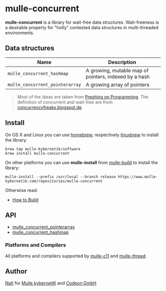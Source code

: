 # mulle-concurrent

**mulle-concurrent** is a library for wait-free data structures. Wait-freeness
is a desirable property for "hotly" contested data structures in multi-threaded
environments.


## Data structures

Name                            | Description
--------------------------------|---------------------------------------------
`mulle_concurrent_hashmap`      | A growing, mutable map of pointers, indexed by a hash
`mulle_concurrent_pointerarray` | A growing array of pointers



> Most of the ideas are taken from [Preshing on Programming](http://preshing.com/20160222/a-resizable-concurrent-map/).
> The definition of concurrent and wait-free are from [concurrencyfreaks.blogspot.de](http://concurrencyfreaks.blogspot.de/2013/05/lock-free-and-wait-free-definition-and.html)


## Install

On OS X and Linux you can use
[homebrew](//brew.sh), respectively
[linuxbrew](//linuxbrew.sh)
to install the library:

```
brew tap mulle-kybernetik/software
brew install mulle-concurrent
```

On other platforms you can use **mulle-install** from
[mulle-build](//www.mulle-kybernetik.com/software/git/mulle-build)
to install the library:

```
mulle-install --prefix /usr/local --branch release https://www.mulle-kybernetik.com/repositories/mulle-concurrent
```


Otherwise read:

* [How to Build](dox/BUILD.md)


## API

* [mulle_concurrent_pointerarray](dox/API_POINTERARRAY.md)
* [mulle_concurrent_hashmap](dox/API_HASHMAP.md)


### Platforms and Compilers

All platforms and compilers supported by
[mulle-c11](//www.mulle-kybernetik.com/software/git/mulle-c11/) and
[mulle-thread](//www.mulle-kybernetik.com/software/git/mulle-thread/).


## Author

[Nat!](//www.mulle-kybernetik.com/weblog) for
[Mulle kybernetiK](//www.mulle-kybernetik.com) and
[Codeon GmbH](//www.codeon.de)